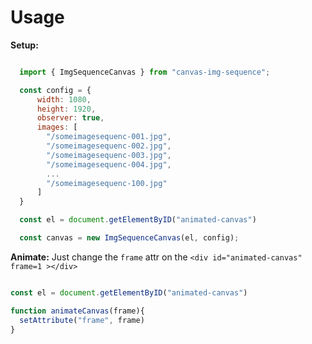 Usage
==========

**Setup:**
```js

  import { ImgSequenceCanvas } from "canvas-img-sequence";

  const config = {
      width: 1080,
      height: 1920,
      observer: true,
      images: [
        "/someimagesequenc-001.jpg",
        "/someimagesequenc-002.jpg",
        "/someimagesequenc-003.jpg",
        "/someimagesequenc-004.jpg",
        ...
        "/someimagesequenc-100.jpg"
      ]
  }

  const el = document.getElementByID("animated-canvas")

  const canvas = new ImgSequenceCanvas(el, config);


  ```

**Animate:**
Just change the `frame` attr on the `<div id="animated-canvas" frame=1 ></div>`

```js

const el = document.getElementByID("animated-canvas")

function animateCanvas(frame){
  setAttribute("frame", frame)
}
```
